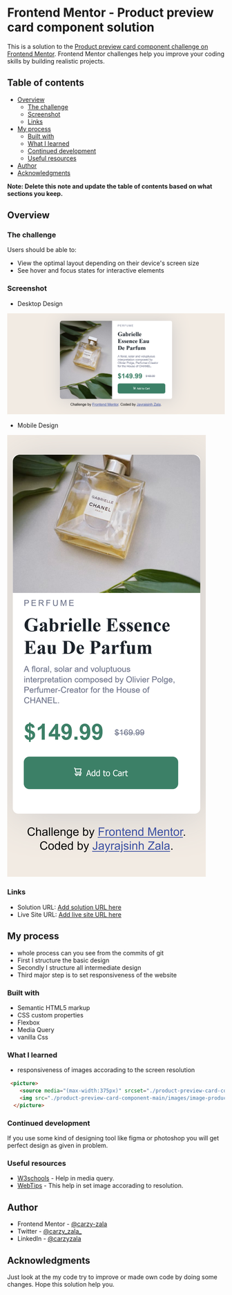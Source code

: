 # Frontend Mentor - Product preview card component solution

This is a solution to the [Product preview card component challenge on Frontend Mentor](https://www.frontendmentor.io/challenges/product-preview-card-component-GO7UmttRfa). Frontend Mentor challenges help you improve your coding skills by building realistic projects. 

## Table of contents

- [Overview](#overview)
  - [The challenge](#the-challenge)
  - [Screenshot](#screenshot)
  - [Links](#links)
- [My process](#my-process)
  - [Built with](#built-with)
  - [What I learned](#what-i-learned)
  - [Continued development](#continued-development)
  - [Useful resources](#useful-resources)
- [Author](#author)
- [Acknowledgments](#acknowledgments)

**Note: Delete this note and update the table of contents based on what sections you keep.**

## Overview

### The challenge

Users should be able to:

- View the optimal layout depending on their device's screen size
- See hover and focus states for interactive elements

### Screenshot

- Desktop Design

![](./images/desktop%20design.png)

- Mobile Design

![](./images/mobile%20design.png)

### Links

- Solution URL: [Add solution URL here](https://github.com/carzy-zala/product-preview-card)
- Live Site URL: [Add live site URL here](https://carzy-zala.github.io/product-preview-card/)

## My process
- whole process can you see from the commits of git
- First I structure the basic design
- Secondly I structure all intermediate design
- Third major step is to set responsiveness of the website
### Built with

- Semantic HTML5 markup
- CSS custom properties
- Flexbox
- Media Query
- vanilla Css

### What I learned

- responsiveness of images accorading to the screen resolution

```html
 <picture>
    <source media="(max-width:375px)" srcset="./product-preview-card-component-main/images/image-product-mobile.jpg" alt="">
    <img src="./product-preview-card-component-main/images/image-product-desktop.jpg"  class="image" alt="">
  </picture>
```

### Continued development

If you use some kind of designing tool like figma or photoshop you will get perfect design as given in problem.

### Useful resources

- [W3schools](https://www.w3schools.com) - Help in media query.
- [WebTips](https://www.webtips.dev) - This help in set image accorading to resolution.

## Author

- Frontend Mentor - [@carzy-zala](https://www.frontendmentor.io/profile/carzy-zala)
- Twitter - [@carzy_zala_](https://twitter.com/carzy_zala_)
- LinkedIn - [@carzyzala](https://www.linkedin.com/in/carzyzala/)


## Acknowledgments

Just look at the my code try to improve or made own code by doing some changes. Hope this solution help you.